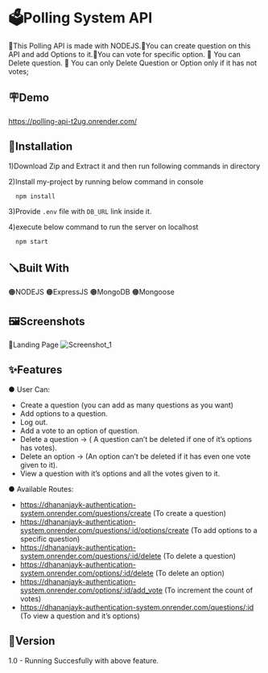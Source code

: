 
# 🗳️Polling System API

🔴This Polling API is made with NODEJS.🔴You can create question on this API and add Options to it.🔴You can vote for specific option. 🔴 You can Delete question. 🔴 You can only Delete Question or Option only if it has not votes;
## 🪧Demo

https://polling-api-t2ug.onrender.com/

## 📐Installation
1)Download Zip and Extract it and then run following commands in directory

2)Install my-project by running below command in console
```bash
  npm install
```
3)Provide `.env` file with `DB_URL` link inside it.

4)execute below command to run the server on localhost
```bash
  npm start
```
## 🪛Built With
🟠NODEJS 🟠ExpressJS 🟠MongoDB 🟠Mongoose 
## 🖼️Screenshots

🔴Landing Page
![Screenshot_1](https://user-images.githubusercontent.com/125384723/228120627-d3c921de-47ec-4a56-be82-77610d47a23c.png)


## ✨Features

● User Can:
 
  * Create a question (you can add as many questions as you want)
  * Add options to a question.
  * Log out. 
  * Add a vote to an option of question.
  * Delete a question → ( A question can’t be deleted if one of it’s options has votes).
  * Delete an option → (An option can’t be deleted if it has even one vote given to it).
  * View a question with it’s options and all the votes given to it.
    
● Available Routes:
  * https://dhananjayk-authentication-system.onrender.com/questions/create  (To create a question)
  * https://dhananjayk-authentication-system.onrender.com/questions/:id/options/create  (To add options to a specific question)
  * https://dhananjayk-authentication-system.onrender.com/questions/:id/delete (To delete a question)
  *	https://dhananjayk-authentication-system.onrender.com/options/:id/delete (To delete an option)
  *	https://dhananjayk-authentication-system.onrender.com/options/:id/add_vote (To increment the count of votes)
  * https://dhananjayk-authentication-system.onrender.com/questions/:id (To view a question and it’s options)
    
## 🚦Version
1.0 - Running Succesfully with above feature.
